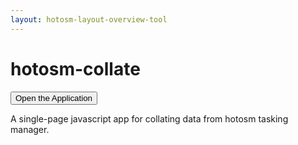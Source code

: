 ```yaml
---
layout: hotosm-layout-overview-tool
---
```


# hotosm-collate


<form action="./app">
<input type="submit" value="Open the Application" class="bg-red" />
</form>



A single-page javascript app for collating data from hotosm tasking manager. 
 